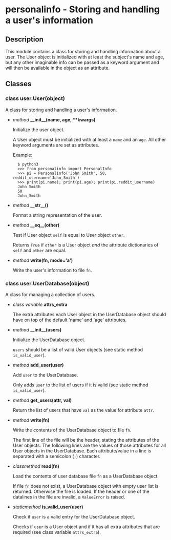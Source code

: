 # personalinfo - Storing and handling a user's information

## Description

This module contains a class for storing and handling information about a user. The User object
is initialized with at least the subject's name and age, but any other imaginable info can
be passed as a keyword argument and will then be available in the object as an attribute.

## Classes

### class user.User(object)

A class for storing and handling a user's information.

- *method* **\_\_init\_\_(**name, age, \*\*kwargs**)**

  Initialize the user object.

  A User object must be initialized with at least a `name` and
  an `age`. All other keyword arguments are set as attributes.

  Example:

        $ python3
        >>> from personalinfo import PersonalInfo
        >>> pi = PersonalInfo('John Smith', 50, reddit_username='John_Smith')
        >>> print(pi.name); print(pi.age); print(pi.reddit_username)
        John Smith
        50
        John_Smith

- *method* **\_\_str\_\_()**

  Format a string representation of the user.

- *method* **\_\_eq\_\_(**other**)**

  Test if User object `self` is equal to User object `other`.

  Returns `True` if `other` is a User object *and* the attribute dictionaries
  of `self` and `other` are equal.

- *method* **write(**fn, mode='a'**)**

  Write the user's information to file `fn`.

### class user.UserDatabase(object)

A class for managing a collection of users.

- *class variable* **attrs_extra**

  The extra attributes each User object in the UserDatabase object should have on top of
  the default 'name' and 'age' attributes.

- *method* **\_\_init\_\_(**users**)**

  Initialize the UserDatabase object.

  `users` should be a list of valid User objects (see static method `is_valid_user`).

- *method* **add_user(**user**)**

  Add `user` to the UserDatabase.

  Only adds `user` to the list of users if it is valid (see static method `is_valid_user`).

- *method* **get_users(**attr, val**)**

  Return the list of users that have `val` as the value for attribute `attr`.

- *method* **write(**fn**)**

  Write the contents of the UserDatabase object to file `fn`.

  The first line of the file will be the header, stating the attributes of the User objects.
  The following lines are the values of those attributes for all User objects in the
  UserDatabase. Each attribute/value in a line is separated with a semicolon (`;`) character.

- *classmethod* **read(**fn**)**

  Load the contents of user database file `fn` as a UserDatabase object.

  If file `fn` does not exist, a UserDatabase object with empty user list is returned.
  Otherwise the file is loaded. If the header or one of the datalines in the file are
  invalid, a `ValueError` is raised.

- *staticmethod* **is\_valid\_user(**user**)**

  Check if `user` is a valid entry for the UserDatabase object.

  Checks if `user` is a User object and if it has all extra attributes that are required
  (see class variable `attrs_extra`).
